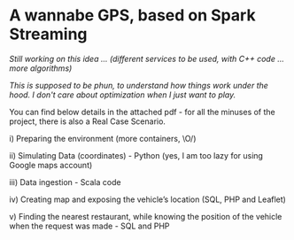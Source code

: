 # A wannabe GPS, based on Spark Streaming


<i>Still working on this idea ... (different services to be used, with C++ code ... more algorithms)</i>

<i>This is supposed to be phun, to understand how things work under the hood. 
  I don't care about optimization when I just want to play.  </i>




You can find below details in the attached pdf - for all the minuses of the project, there is also a Real Case Scenario. 

i)   Preparing the environment (more containers, \O/)

ii)  Simulating Data (coordinates) - Python (yes, I am too lazy for using Google maps account)

iii) Data ingestion - Scala code 

iv) Creating map and exposing the vehicle’s  location (SQL, PHP and Leaflet)

v)  Finding the nearest  restaurant, while knowing the position of the vehicle when the request was made - SQL and  PHP
